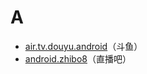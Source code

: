 # A

- [air.tv.douyu.android](./air.tv.douyu.android/readme.md)（斗鱼）
- [android.zhibo8](./android.zhibo8/readme.md)（直播吧）
